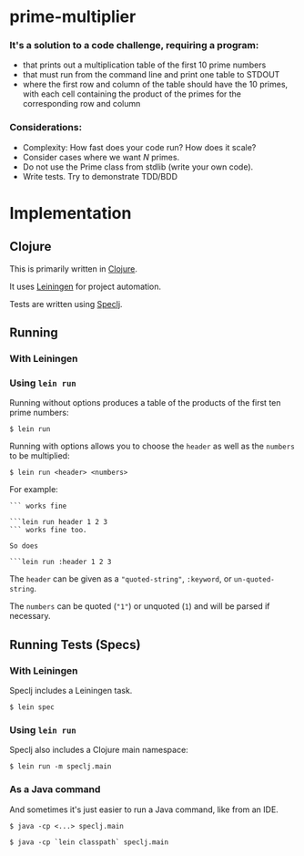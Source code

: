 # prime-multiplier

### It's a solution to a code challenge, requiring a program:
* that prints out a multiplication table of the first 10 prime numbers
* that must run from the command line and print one table to STDOUT
* where the first row and column of the table should have the 10 primes, with each cell containing the product of the primes for the corresponding row and column

### Considerations:
* Complexity: How fast does your code run? How does it scale?
* Consider cases where we want *N* primes.
* Do not use the Prime class from stdlib (write your own code).
* Write tests. Try to demonstrate TDD/BDD

# Implementation
## Clojure
This is primarily written in [Clojure](http://clojure.org/).

It uses [Leiningen](http://leiningen.org/) for project automation.

Tests are written using [Speclj](https://github.com/slagyr/speclj).

## Running

### With Leiningen
### Using `lein run`
Running without options produces a table of the products of the first ten prime numbers:
```
$ lein run
```

Running with options allows you to choose the `header` as well as the `numbers` to be multiplied:
```
$ lein run <header> <numbers>
```

For example:

```lein run "header" 1 "2" 3
``` works fine

```lein run header 1 2 3
``` works fine too.

So does 

```lein run :header 1 2 3
```

The `header` can be given as a `"quoted-string"`, `:keyword`, or `un-quoted-string`. 

The `numbers` can be quoted (`"1"`) or unquoted (`1`) and will be parsed if necessary. 

## Running Tests (Specs)

### With Leiningen
Speclj includes a Leiningen task.

```
$ lein spec
```

### Using `lein run`
Speclj also includes a Clojure main namespace:

```
$ lein run -m speclj.main
```

### As a Java command
And sometimes it's just easier to run a Java command, like from an IDE.

```
$ java -cp <...> speclj.main
```

```
$ java -cp `lein classpath` speclj.main
```